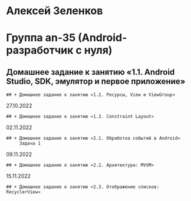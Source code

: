# Алексей Зеленков
# Группа an-35 (Android-разработчик с нуля)

##   Домашнее задание к занятию «1.1. Android Studio, SDK, эмулятор и первое приложение»
    ## + Домашнее задание к занятию «1.2. Ресурсы, View и ViewGroup»
27.10.2022

    ## + Домашнее задание к занятию «1.3. Constraint Layout»
02.11.2022

    ## + Домашнее задание к занятию «2.1. Обработка событий в Android»
         Задача 1

09.11.2022

    ## + Домашнее задание к занятию «2.2. Архитектура: MVVM»

15.11.2022

    ## + Домашнее задание к занятию «2.3. Отображение списков: RecyclerView»

